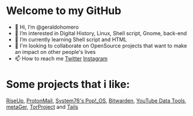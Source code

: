 # Welcome to my GitHub

- 👋 Hi, I’m @geraldohomero
- 👀 I’m interested in Digital History, Linux, Shell script, Gnome, back-end
- 🌱 I’m currently learning Shell script and HTML
- 💞️ I'm looking to collaborate on OpenSource projects that want to make an impact on other people's lives 
- 📫 How to reach me [Twitter](https://twiter.com/geraldohomero) [Instagram](https://www.instagram.com/geraldohomero/?theme=dark)



# Some projects that i like:
[RiseUp](https://riseup.net), [ProtonMail](https://protonmail.com), [System76's Pop!_OS](https://system76.com), [Bitwarden](https://bitwarden.com), [YouTube Data Tools](https://tools.digitalmethods.net/netvizz/youtube/), [metaGer](https://metager.de), [TorProject](https://www.torproject.org/) and [Tails](https://tails.boum.org/)

<!---
geraldohomero/geraldohomero is a ✨ special ✨ repository because its `README.md` (this file) appears on your GitHub profile.
You can click the Preview link to take a look at your changes.
--->

